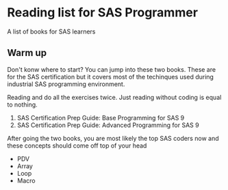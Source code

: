 # Reading list for SAS Programmer
A list of books for SAS learners
## Warm up
Don't konw where to start? You can jump into these two books. These are for the SAS certification but it covers most of the techinques used during industrial SAS programming environment.

Reading and do all the exercises twice. Just reading without coding is equal to nothing. 
1. SAS Certification Prep Guide: Base Programming for SAS 9
2. SAS Certification Prep Guide: Advanced Programming for SAS 9

After going the two books, you are most likely the top SAS coders now and these concepts should come off top of your head
- PDV
- Array
- Loop
- Macro



